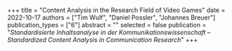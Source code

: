 +++
title = "Content Analysis in the Research Field of Video Games"
date = 2022-10-17
authors = ["Tim Wulf", "Daniel Possler", "Johannes Breuer"]
publication_types = ["6"]
abstract = ""
selected = false
publication = "*Standardisierte Inhaltsanalyse in der Kommunikationswissenschaft – Standardized Content Analysis in Communication Research*"
+++

